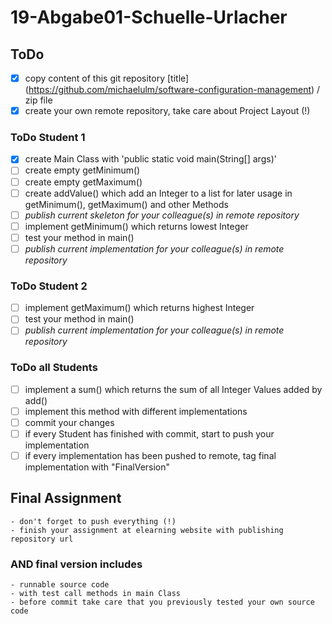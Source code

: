 # 19-Abgabe01-Schuelle-Urlacher

## ToDo
- [x] copy content of this git repository [title] (https://github.com/michaelulm/software-configuration-management) / zip file
- [x] create your own remote repository, take care about Project Layout (!)
### ToDo Student 1
- [x] create Main Class with 'public static void main(String[] args)'
- [ ] create empty getMinimum()
- [ ] create empty getMaximum()
- [ ] create addValue() which add an Integer to a list for later usage in getMinimum(), getMaximum() and other Methods
- [ ] *publish current skeleton for your colleague(s) in remote repository*
- [ ] implement getMinimum() which returns lowest Integer
- [ ] test your method in main()
- [ ] *publish current implementation for your colleague(s) in remote repository*

### ToDo Student 2
- [ ] implement getMaximum() which returns highest Integer
- [ ] test your method in main()
- [ ] *publish current implementation for your colleague(s) in remote repository*

### ToDo all Students
- [ ] implement a sum() which returns the sum of all Integer Values added by add()
- [ ] implement this method with different implementations
- [ ] commit your changes
- [ ] if every Student has finished with commit, start to push your implementation
- [ ] if every implementation has been pushed to remote, tag final implementation with "FinalVersion"

## Final Assignment
    - don't forget to push everything (!)  
    - finish your assignment at elearning website with publishing repository url

### AND final version includes
    - runnable source code
    - with test call methods in main Class
    - before commit take care that you previously tested your own source code


